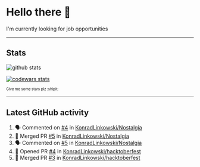 # Hello there 👋
I'm currently looking for job opportunities

---

## Stats
![github stats][github stats]

[![codewars stats][codewars stats]][codewars url]

<sub><sub>Give me some stars plz :shipit:</sub></sub>

---

## Latest GitHub activity
<!--START_SECTION:activity-->
1. 🗣 Commented on [#4](https://github.com/KonradLinkowski/Nostalgia/issues/4) in [KonradLinkowski/Nostalgia](https://github.com/KonradLinkowski/Nostalgia)
2. 🎉 Merged PR [#5](https://github.com/KonradLinkowski/Nostalgia/pull/5) in [KonradLinkowski/Nostalgia](https://github.com/KonradLinkowski/Nostalgia)
3. 🗣 Commented on [#5](https://github.com/KonradLinkowski/Nostalgia/issues/5) in [KonradLinkowski/Nostalgia](https://github.com/KonradLinkowski/Nostalgia)
4. 💪 Opened PR [#4](https://github.com/KonradLinkowski/hacktoberfest/pull/4) in [KonradLinkowski/hacktoberfest](https://github.com/KonradLinkowski/hacktoberfest)
5. 🎉 Merged PR [#3](https://github.com/KonradLinkowski/hacktoberfest/pull/3) in [KonradLinkowski/hacktoberfest](https://github.com/KonradLinkowski/hacktoberfest)
<!--END_SECTION:activity-->

[github stats]: https://github-readme-stats.vercel.app/api?username=KonradLinkowski&hide_title=true&show_icons=true&include_all_commits=true&count_private=true&disable_animations=true&theme=dark&hide_rank=true
[codewars stats]: https://codewars.com/users/KonradLinkowski/badges/large
[codewars url]: https://codewars.com/users/KonradLinkowski
